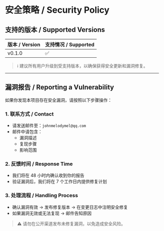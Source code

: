 # 安全策略 / Security Policy

## 支持的版本 / Supported Versions

| 版本 / Version | 支持情况 / Supported |
| -------------- | ------------------ |
| v0.1.0         | :white_check_mark:  |


> :information_source: 建议所有用户升级到受支持版本，以确保获得安全更新和漏洞修复。

---

## 漏洞报告 / Reporting a Vulnerability

如果你发现本项目存在安全漏洞，请按照以下步骤操作：

### 1. 联系方式 / Contact
- 请发送邮件至：`johnmelodymel@qq.com`
- 邮件中请包含：
  - 漏洞描述  
  - 复现步骤  
  - 影响范围  

### 2. 反馈时间 / Response Time
- 我们将在 48 小时内确认收到你的报告  
- 验证漏洞后，我们将在 7 个工作日内提供修复计划

### 3. 处理流程 / Handling Process
- 确认漏洞有效 → 发布修复版本 → 在变更日志中注明安全修复  
- 如果漏洞无效或无法复现 → 邮件告知原因


> :warning: 请勿在公开渠道发布未修复漏洞，以免造成安全风险。

